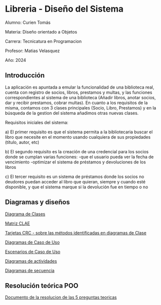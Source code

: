 # Libreria - Diseño del Sistema
Alumno: Curien Tomás

Materia: Diseño orientado a Objetos

Carrera: Tecnicatura en Programacion

Profesor: Matias Velasquez

Año: 2024

## Introducción

La aplicación es apuntada a emular la funcionalidad de una biblioteca real, cuenta con registro de socios, libros, prestamos y multas, y las funciones correspondientes al sistema de una biblioteca (Añadir libros, anotar socios, dar y recibir prestamos, cobrar multas).
En cuanto a los requisitos de la misma, contamos con 3 clases principales (Socio, Libro, Prestamos) y en la búsqueda de la gestion del sistema añadimos otras nuevas clases.

Requisitos iniciales del sistema:

a)	El primer requisito es que el sistema permita a la bibliotecaria buscar el libro que necesite en el momento usando cualquiera de sus propiedades (título, autor, etc)

b)	El segundo requisito es la creación de una credencial para los socios donde se cumplan varias funciones: 
-que el usuario pueda ver la fecha de vencimiento
-optimizar el sistema de préstamos y devoluciones de los libros

c)	El tercer requisito es un sistema de préstamos donde los socios no deudores puedan acceder al libro que quieran, siempre y cuando esté disponible, y que el sistema marque si la devolución fue en tiempo o no


## Diagramas y diseños
[Diagrama de Clases](https://drive.google.com/file/d/1-m4_BJz0X0JsGucBD3sRHt5xnLl40x5j/view?usp=sharing)

[Matriz CLAE](https://docs.google.com/spreadsheets/d/1683QtYWfxxq2n79ozuaQz8v55NtUB4GREpkFiXUIh44/edit?usp=sharing)  

[Tarjetas CRC - sobre las métodos identificadas en diagramas de Clase](https://docs.google.com/spreadsheets/d/1_SvK9seg4zasf2GrJqSLAQHd1Pc5awjb5MXDngV2dhQ/edit?pli=1&gid=0#gid=0)

[Diagramas de Caso de Uso](https://drive.google.com/file/d/1BfsGSd2ejmo_20dJcLSBKG6eRkbjEJwN/view)

[Escenarios de Caso de Uso](https://docs.google.com/spreadsheets/d/1L_38gxpGln6rna0x9WUHJRzYfIoQHOxCPKmkDgBggpw/edit?gid=0#gid=0)

[Diagramas de actividades](https://drive.google.com/file/d/1Q5pgXOs71D36aSr-L-rADOScCIqzp0sO/view?usp=sharing)

[Diagramas de secuencia](https://drive.google.com/file/d/1lH5epl3AP2Li1_J3yHKMl4IGl2gspqX4/view?usp=sharing)


## Resolución teórica POO

[Documento de la resolucion de las 5 preguntas teoricas](https://docs.google.com/document/d/1hBYhs8Gl-TLmmmY7Tw6vspgjUo4M1qy4bYXC4X5Thj8/edit?usp=sharing)

